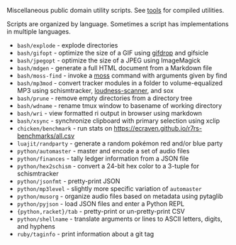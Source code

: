 Miscellaneous public domain utility scripts. See
[tools](https://github.com/jangler/tools) for compiled utilities.

Scripts are organized by language. Sometimes a script has implementations in
multiple languages.

- `bash/explode` - explode directories
- `bash/gifopt` - optimize the size of a GIF using
  [gifdrop](https://github.com/jangler/tools) and gifsicle
- `bash/jpegopt` - optimize the size of a JPEG using ImageMagick
- `bash/mdgen` - generate a full HTML document from a Markdown file
- `bash/moss-find` - invoke a [moss](https://github.com/jangler/moss) command
  with arguments given by find
- `bash/mp3mod` - convert tracker modules in a folder to volume-equalized MP3
  using schismtracker,
  [loudness-scanner](https://github.com/jiixyj/loudness-scanner), and sox
- `bash/prune` - remove empty directories from a directory tree
- `bash/wdname` - rename tmux window to basename of working directory
- `bash/wri` - view formatted ri output in browser using markdown
- `bash/xsync` - synchronize clipboard with primary selection using xclip
- `chicken/benchmark` - run stats on
  <https://ecraven.github.io/r7rs-benchmarks/all.csv>
- `luajit/randparty` - generate a random pokémon red and/or blue party
- `python/automaster` - master and encode a set of audio files
- `python/finances` - tally ledger information from a JSON file
- `python/hex2schism` - convert a 24-bit hex color to a 3-tuple for
  schismtracker
- `python/jsonfmt` - pretty-print JSON
- `python/mp3level` - slightly more specific variation of `automaster`
- `python/musorg` - organize audio files based on metadata using pytaglib
- `python/pyjson` - load JSON files and enter a Python REPL
- `{python,racket}/tab` - pretty-print or un-pretty-print CSV
- `python/shellname` - translate arguments or lines to ASCII letters, digits,
  and hyphens
- `ruby/taginfo` - print information about a git tag

